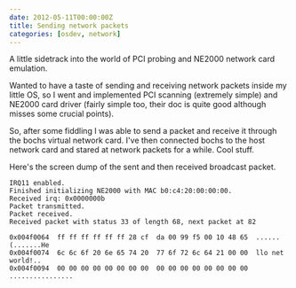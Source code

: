 ```yaml
---
date: 2012-05-11T00:00:00Z
title: Sending network packets
categories: [osdev, network]
---
```

A little sidetrack into the world of PCI probing and NE2000 network card emulation.

Wanted to have a taste of sending and receiving network packets inside my little OS, so I went and implemented PCI scanning (extremely simple) and NE2000 card driver (fairly simple too, their doc is quite good although misses some crucial points).

So, after some fiddling I was able to send a packet and receive it through the bochs virtual network card. I've then connected bochs to the host network card and stared at network packets for a while. Cool stuff.

Here's the screen dump of the sent and then received broadcast packet.

``` console
IRQ11 enabled.
Finished initializing NE2000 with MAC b0:c4:20:00:00:00.
Received irq: 0x0000000b
Packet transmitted.
Packet received.
Received packet with status 33 of length 68, next packet at 82

0x004f0064  ff ff ff ff ff ff 28 cf  da 00 99 f5 00 10 48 65  ......(.......He
0x004f0074  6c 6c 6f 20 6e 65 74 20  77 6f 72 6c 64 21 00 00  llo net world!..
0x004f0094  00 00 00 00 00 00 00 00  00 00 00 00 00 00 00 00  ................
```
